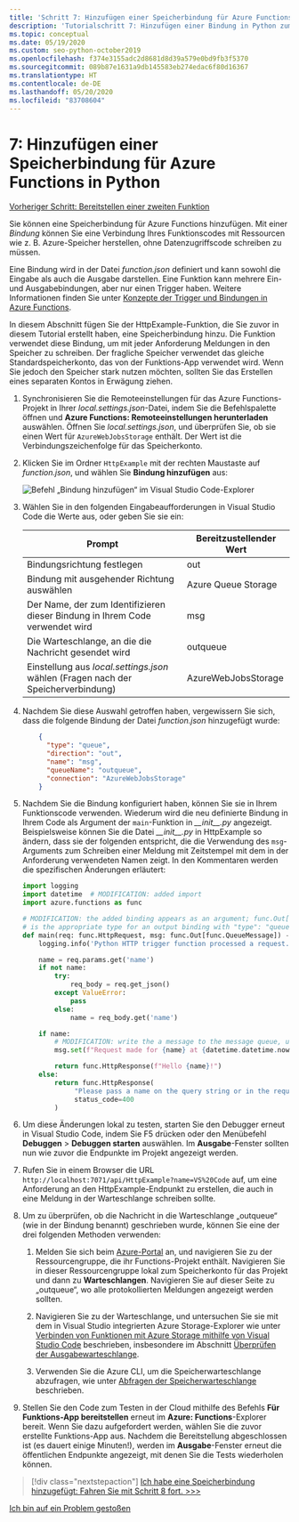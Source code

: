 ```yaml
---
title: 'Schritt 7: Hinzufügen einer Speicherbindung für Azure Functions in Python mit VS Code'
description: 'Tutorialschritt 7: Hinzufügen einer Bindung in Python zum Schreiben von Meldungen in Azure Storage'
ms.topic: conceptual
ms.date: 05/19/2020
ms.custom: seo-python-october2019
ms.openlocfilehash: f374e3155adc2d8681d8d39a579e0bd9fb3f5370
ms.sourcegitcommit: 089b87e1631a9db145583eb274edac6f80d16367
ms.translationtype: HT
ms.contentlocale: de-DE
ms.lasthandoff: 05/20/2020
ms.locfileid: "83708604"
---
```

# <a name="7-add-a-storage-binding-for-azure-functions-in-python"></a>7: Hinzufügen einer Speicherbindung für Azure Functions in Python

[Vorheriger Schritt: Bereitstellen einer zweiten Funktion](tutorial-vs-code-serverless-python-06.md)

Sie können eine Speicherbindung für Azure Functions hinzufügen. Mit einer _Bindung_ können Sie eine Verbindung Ihres Funktionscodes mit Ressourcen wie z. B. Azure-Speicher herstellen, ohne Datenzugriffscode schreiben zu müssen.

Eine Bindung wird in der Datei *function.json* definiert und kann sowohl die Eingabe als auch die Ausgabe darstellen. Eine Funktion kann mehrere Ein- und Ausgabebindungen, aber nur einen Trigger haben. Weitere Informationen finden Sie unter [Konzepte der Trigger und Bindungen in Azure Functions](/azure/azure-functions/functions-triggers-bindings).

In diesem Abschnitt fügen Sie der HttpExample-Funktion, die Sie zuvor in diesem Tutorial erstellt haben, eine Speicherbindung hinzu. Die Funktion verwendet diese Bindung, um mit jeder Anforderung Meldungen in den Speicher zu schreiben. Der fragliche Speicher verwendet das gleiche Standardspeicherkonto, das von der Funktions-App verwendet wird. Wenn Sie jedoch den Speicher stark nutzen möchten, sollten Sie das Erstellen eines separaten Kontos in Erwägung ziehen.

1. Synchronisieren Sie die Remoteeinstellungen für das Azure Functions-Projekt in Ihrer *local.settings.json*-Datei, indem Sie die Befehlspalette öffnen und **Azure Functions: Remoteeinstellungen herunterladen** auswählen. Öffnen Sie *local.settings.json*, und überprüfen Sie, ob sie einen Wert für `AzureWebJobsStorage` enthält. Der Wert ist die Verbindungszeichenfolge für das Speicherkonto.

1. Klicken Sie im Ordner `HttpExample` mit der rechten Maustaste auf *function.json*, und wählen Sie **Bindung hinzufügen** aus:

    ![Befehl „Bindung hinzufügen“ im Visual Studio Code-Explorer](media/tutorial-vs-code-serverless-python/add-binding-command-to-azure-functions-in-visual-studio-code.png)

1. Wählen Sie in den folgenden Eingabeaufforderungen in Visual Studio Code die Werte aus, oder geben Sie sie ein:

    | Prompt | Bereitzustellender Wert |
    | --- | --- |
    | Bindungsrichtung festlegen | out |
    | Bindung mit ausgehender Richtung auswählen | Azure Queue Storage |
    | Der Name, der zum Identifizieren dieser Bindung in Ihrem Code verwendet wird | msg |
    | Die Warteschlange, an die die Nachricht gesendet wird | outqueue |
    | Einstellung aus *local.settings.json* wählen (Fragen nach der Speicherverbindung) | AzureWebJobsStorage |

1. Nachdem Sie diese Auswahl getroffen haben, vergewissern Sie sich, dass die folgende Bindung der Datei *function.json* hinzugefügt wurde:

    ```json
        {
          "type": "queue",
          "direction": "out",
          "name": "msg",
          "queueName": "outqueue",
          "connection": "AzureWebJobsStorage"
        }
    ```

1. Nachdem Sie die Bindung konfiguriert haben, können Sie sie in Ihrem Funktionscode verwenden. Wiederum wird die neu definierte Bindung in Ihrem Code als Argument der `main`-Funktion in *\_\_init\_\_.py* angezeigt. Beispielsweise können Sie die Datei *\_\_init\_\_.py* in HttpExample so ändern, dass sie der folgenden entspricht, die die Verwendung des `msg`-Arguments zum Schreiben einer Meldung mit Zeitstempel mit dem in der Anforderung verwendeten Namen zeigt. In den Kommentaren werden die spezifischen Änderungen erläutert:

    ```python
    import logging
    import datetime  # MODIFICATION: added import
    import azure.functions as func

    # MODIFICATION: the added binding appears as an argument; func.Out[func.QueueMessage]
    # is the appropriate type for an output binding with "type": "queue" (in function.json).
    def main(req: func.HttpRequest, msg: func.Out[func.QueueMessage]) -> func.HttpResponse:
        logging.info('Python HTTP trigger function processed a request.')

        name = req.params.get('name')
        if not name:
            try:
                req_body = req.get_json()
            except ValueError:
                pass
            else:
                name = req_body.get('name')

        if name:
            # MODIFICATION: write the a message to the message queue, using msg.set
            msg.set(f"Request made for {name} at {datetime.datetime.now()}")

            return func.HttpResponse(f"Hello {name}!")
        else:
            return func.HttpResponse(
                 "Please pass a name on the query string or in the request body",
                 status_code=400
            )
    ```

1. Um diese Änderungen lokal zu testen, starten Sie den Debugger erneut in Visual Studio Code, indem Sie F5 drücken oder den Menübefehl **Debuggen** > **Debuggen starten** auswählen. Im **Ausgabe**-Fenster sollten nun wie zuvor die Endpunkte im Projekt angezeigt werden.

1. Rufen Sie in einem Browser die URL `http://localhost:7071/api/HttpExample?name=VS%20Code` auf, um eine Anforderung an den HttpExample-Endpunkt zu erstellen, die auch in eine Meldung in der Warteschlange schreiben sollte.

1. Um zu überprüfen, ob die Nachricht in die Warteschlange „outqueue“ (wie in der Bindung benannt) geschrieben wurde, können Sie eine der drei folgenden Methoden verwenden:

    1. Melden Sie sich beim [Azure-Portal](https://portal.azure.com) an, und navigieren Sie zu der Ressourcengruppe, die ihr Functions-Projekt enthält. Navigieren Sie in dieser Ressourcengruppe lokal zum Speicherkonto für das Projekt und dann zu **Warteschlangen**. Navigieren Sie auf dieser Seite zu „outqueue“, wo alle protokollierten Meldungen angezeigt werden sollten.

    1. Navigieren Sie zu der Warteschlange, und untersuchen Sie sie mit dem in Visual Studio integrierten Azure Storage-Explorer wie unter [Verbinden von Funktionen mit Azure Storage mithilfe von Visual Studio Code](/azure/azure-functions/functions-add-output-binding-storage-queue-vs-code) beschrieben, insbesondere im Abschnitt [Überprüfen der Ausgabewarteschlange](/azure/azure-functions/functions-add-output-binding-storage-queue-vs-code#examine-the-output-queue).

    1. Verwenden Sie die Azure CLI, um die Speicherwarteschlange abzufragen, wie unter [Abfragen der Speicherwarteschlange](/azure/azure-functions/functions-add-output-binding-storage-queue-cli?pivots=programming-language-python) beschrieben.

1. Stellen Sie den Code zum Testen in der Cloud mithilfe des Befehls **Für Funktions-App bereitstellen** erneut im **Azure: Functions**-Explorer bereit. Wenn Sie dazu aufgefordert werden, wählen Sie die zuvor erstellte Funktions-App aus. Nachdem die Bereitstellung abgeschlossen ist (es dauert einige Minuten!), werden im **Ausgabe**-Fenster erneut die öffentlichen Endpunkte angezeigt, mit denen Sie die Tests wiederholen können.

> [!div class="nextstepaction"]
> [Ich habe eine Speicherbindung hinzugefügt: Fahren Sie mit Schritt 8 fort. >>>](tutorial-vs-code-serverless-python-08.md)

[Ich bin auf ein Problem gestoßen](https://www.research.net/r/PWZWZ52?tutorial=python-functions-extension&step=07-storage-binding)
